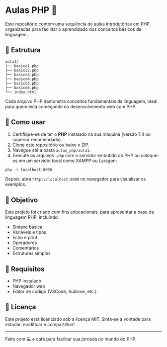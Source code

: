 # Aulas PHP 🐘

Este repositório contém uma sequência de aulas introdutórias em PHP, organizadas para facilitar o aprendizado dos conceitos básicos da linguagem.

## 📂 Estrutura

```
aula1/
├── basico1.php
├── basico2.php
├── basico3.php
├── basico4.php
├── basico5.php
├── basico6.php
└── index.html
```

Cada arquivo PHP demonstra conceitos fundamentais da linguagem, ideal para quem está começando no desenvolvimento web com PHP.

## 🚀 Como usar

1. Certifique-se de ter o **PHP** instalado na sua máquina (versão 7.4 ou superior recomendada).
2. Clone este repositório ou baixe o ZIP.
3. Navegue até a pasta `aulas_php/aula1`.
4. Execute os arquivos `.php` com o servidor embutido do PHP ou coloque-os em um servidor local como XAMPP ou Laragon:

```bash
php -S localhost:8000
```

Depois, abra `http://localhost:8000` no navegador para visualizar os exemplos.

## 🎯 Objetivo

Este projeto foi criado com fins educacionais, para apresentar a base da linguagem PHP, incluindo:

- Sintaxe básica
- Variáveis e tipos
- Echo e print
- Operadores
- Comentários
- Estruturas simples

## 🧠 Requisitos

- PHP instalado
- Navegador web
- Editor de código (VSCode, Sublime, etc.)

## 📄 Licença

Este projeto está licenciado sob a licença MIT. Sinta-se à vontade para estudar, modificar e compartilhar!

---

Feito com 💻 e café para facilitar sua jornada no mundo do PHP.
